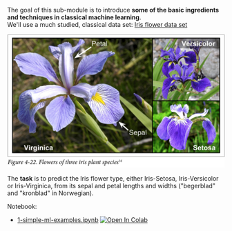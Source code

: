 The goal of this sub-module is to introduce **some of the basic ingredients and techniques in classical machine learning**.<br>
We'll use a much studied, classical data set: [Iris flower data set](https://archive.ics.uci.edu/ml/datasets/iris)

<img src="https://github.com/MMIV-ML/HVL-RAD230/blob/main/1-Kunstig-intelligens-og-beregningsorientert-medisin/assets/iris.png?raw=true" width="800">

The **task** is to predict the Iris flower type, either Iris-Setosa, Iris-Versicolor or Iris-Virginica, from its sepal and petal lengths and widths ("begerblad" and "kronblad" in Norwegian).

Notebook:

- [1-simple-ml-examples.ipynb](https://nbviewer.org/github/MMIV-ML/HVL-RAD230/blob/main/1-Kunstig-intelligens-og-beregningsorientert-medisin/1-simple-ml-examples.ipynb) <a href="https://colab.research.google.com/github/MMIV-ML/HVL-RAD230/blob/master/1-Kunstig-intelligens-og-beregningsorientert-medisin/1-simple-ml-examples.ipynb">
  <img src="https://colab.research.google.com/assets/colab-badge.svg" alt="Open In Colab"/>
</a>

